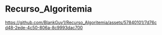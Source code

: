 # Recurso_Algoritemia

https://github.com/BlankGuy1/Recurso_Algoritemia/assets/57840101/7d76cd48-2ede-4c50-806a-8c9993dac700

